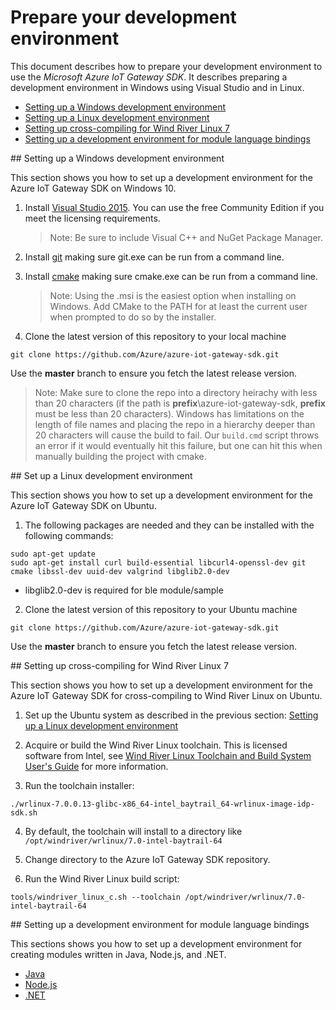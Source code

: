 # Prepare your development environment

This document describes how to prepare your development environment to use the *Microsoft Azure IoT Gateway SDK*. It describes preparing a development environment in Windows using Visual Studio and in Linux.

- [Setting up a Windows development environment](#windows)
- [Setting up a Linux development environment](#linux)
- [Setting up cross-compiling for Wind River Linux 7](#windriver)
- [Setting up a development environment for module language bindings](#bindings)

<a name="windows"/>
## Setting up a Windows development environment

This section shows you how to set up a development environment for the Azure IoT Gateway SDK on Windows 10.

1. Install [Visual Studio 2015](https://www.visualstudio.com). You can use the free Community Edition if you meet the licensing requirements.

    > Note: Be sure to include Visual C++ and NuGet Package Manager.

2. Install [git](http://www.git-scm.com) making sure git.exe can be run from a command line.
3. Install [cmake](https://cmake.org/download/) making sure cmake.exe can be run from a command line.

    > Note: Using the .msi is the easiest option when installing on Windows. Add CMake to the PATH for at least the current user when prompted to do so by the installer.

4. Clone the latest version of this repository to your local machine 
```
git clone https://github.com/Azure/azure-iot-gateway-sdk.git
```
Use the **master** branch to ensure you fetch the latest release version.

>Note: Make sure to clone the repo into a directory heirachy with less than 20 characters (if the path is <b>prefix</b>\azure-iot-gateway-sdk, <b>prefix</b> must be less than 20 characters). Windows has limitations on the length of file names and placing the repo in a hierarchy deeper than 20 characters will cause the build to fail. Our `build.cmd` script throws an error if it would eventually hit this failure, but one can hit this when manually building the project with cmake. 

<a name="linux"/>
## Set up a Linux development environment

This section shows you how to set up a development environment for the Azure IoT Gateway SDK on Ubuntu.
 
1. The following packages are needed and they can be installed with the following commands:

 ```
 sudo apt-get update 
 sudo apt-get install curl build-essential libcurl4-openssl-dev git cmake libssl-dev uuid-dev valgrind libglib2.0-dev
 ``` 
 
 * libglib2.0-dev is required for ble module/sample
2. Clone the latest version of this repository to your Ubuntu machine
```
git clone https://github.com/Azure/azure-iot-gateway-sdk.git
```
Use the **master** branch to ensure you fetch the latest release version.

<a name="windriver"/>
## Setting up cross-compiling for Wind River Linux 7

This section shows you how to set up a development environment for the Azure IoT Gateway SDK for cross-compiling to Wind River Linux on Ubuntu.

1. Set up the Ubuntu system as described in the previous section: [Setting up a Linux development environment](#linux)

2. Acquire or build the Wind River Linux toolchain. This is licensed software from Intel, see [Wind River Linux Toolchain and Build System User's Guide](https://knowledge.windriver.com/en-us/000_Products/000/010/000/050/000_Wind_River_Linux_Toolchain_and_Build_System_User's_Guide%2C_7.0) for more information.

3. Run the toolchain installer: 
 ```
 ./wrlinux-7.0.0.13-glibc-x86_64-intel_baytrail_64-wrlinux-image-idp-sdk.sh
 ```
 
4. By default, the toolchain will install to a directory like `/opt/windriver/wrlinux/7.0-intel-baytrail-64`

5. Change directory to the Azure IoT Gateway SDK repository.

6. Run the Wind River Linux build script:
 ```
 tools/windriver_linux_c.sh --toolchain /opt/windriver/wrlinux/7.0-intel-baytrail-64
 ```

<a name="bindings">
## Setting up a development environment for module language bindings

This sections shows you how to set up a development environment for creating modules written in Java, Node.js, and .NET.

- [Java](../samples/java_sample/java_devbox_setup.md)
- [Node.js](../samples/nodejs_simple_sample/README.md)
- [.NET](../samples/dotnet_binding_sample/README.md)
